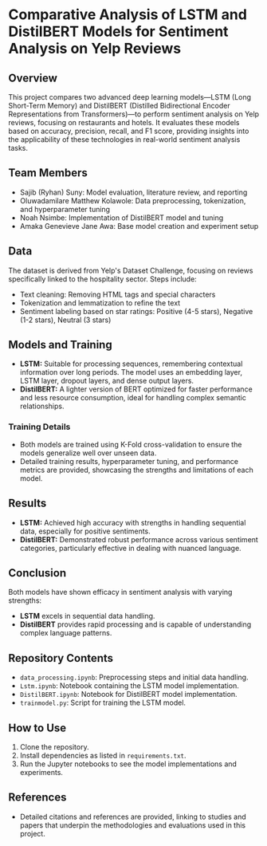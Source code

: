 # Comparative Analysis of LSTM and DistilBERT Models for Sentiment Analysis on Yelp Reviews

## Overview
This project compares two advanced deep learning models—LSTM (Long Short-Term Memory) and DistilBERT (Distilled Bidirectional Encoder Representations from Transformers)—to perform sentiment analysis on Yelp reviews, focusing on restaurants and hotels. It evaluates these models based on accuracy, precision, recall, and F1 score, providing insights into the applicability of these technologies in real-world sentiment analysis tasks.

## Team Members
- Sajib (Ryhan) Suny: Model evaluation, literature review, and reporting
- Oluwadamilare Matthew Kolawole: Data preprocessing, tokenization, and hyperparameter tuning
- Noah Nsimbe: Implementation of DistilBERT model and tuning
- Amaka Genevieve Jane Awa: Base model creation and experiment setup

## Data
The dataset is derived from Yelp's Dataset Challenge, focusing on reviews specifically linked to the hospitality sector. Steps include:
- Text cleaning: Removing HTML tags and special characters
- Tokenization and lemmatization to refine the text
- Sentiment labeling based on star ratings: Positive (4-5 stars), Negative (1-2 stars), Neutral (3 stars)

## Models and Training
- **LSTM:** Suitable for processing sequences, remembering contextual information over long periods. The model uses an embedding layer, LSTM layer, dropout layers, and dense output layers.
- **DistilBERT:** A lighter version of BERT optimized for faster performance and less resource consumption, ideal for handling complex semantic relationships.

### Training Details
- Both models are trained using K-Fold cross-validation to ensure the models generalize well over unseen data.
- Detailed training results, hyperparameter tuning, and performance metrics are provided, showcasing the strengths and limitations of each model.

## Results
- **LSTM:** Achieved high accuracy with strengths in handling sequential data, especially for positive sentiments.
- **DistilBERT:** Demonstrated robust performance across various sentiment categories, particularly effective in dealing with nuanced language.

## Conclusion
Both models have shown efficacy in sentiment analysis with varying strengths:
- **LSTM** excels in sequential data handling.
- **DistilBERT** provides rapid processing and is capable of understanding complex language patterns.

## Repository Contents
- `data_processing.ipynb`: Preprocessing steps and initial data handling.
- `Lstm.ipynb`: Notebook containing the LSTM model implementation.
- `DistilBERT.ipynb`: Notebook for DistilBERT model implementation.
- `trainmodel.py`: Script for training the LSTM model.

## How to Use
1. Clone the repository.
2. Install dependencies as listed in `requirements.txt`.
3. Run the Jupyter notebooks to see the model implementations and experiments.

## References
- Detailed citations and references are provided, linking to studies and papers that underpin the methodologies and evaluations used in this project.

